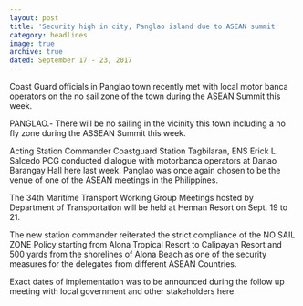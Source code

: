 ```yaml
---
layout: post
title: 'Security high in city, Panglao island due to ASEAN summit'
category: headlines
image: true
archive: true
dated: September 17 - 23, 2017
---
```


Coast Guard officials in Panglao town recently met with local motor banca operators on the no sail zone of the town during the ASEAN Summit this week. 

PANGLAO.- There will be no sailing in the vicinity this town including a no fly zone during the ASSEAN Summit this week.  

Acting Station Commander Coastguard Station Tagbilaran, ENS Erick L. Salcedo PCG conducted dialogue with motorbanca operators at Danao Barangay Hall here last week.
Panglao was once again chosen to be the venue of one of the ASEAN meetings in the Philippines. 

The 34th Maritime Transport Working Group Meetings hosted by Department of Transportation will be held at Hennan Resort on Sept. 19 to 21.

The new station commander reiterated the strict compliance of the NO SAIL ZONE Policy starting from Alona Tropical Resort to Calipayan Resort and 500 yards from the shorelines of Alona Beach as one of the security measures for the delegates from different ASEAN Countries. 

Exact dates of implementation was to be announced during the follow up meeting with local government and other stakeholders here.
